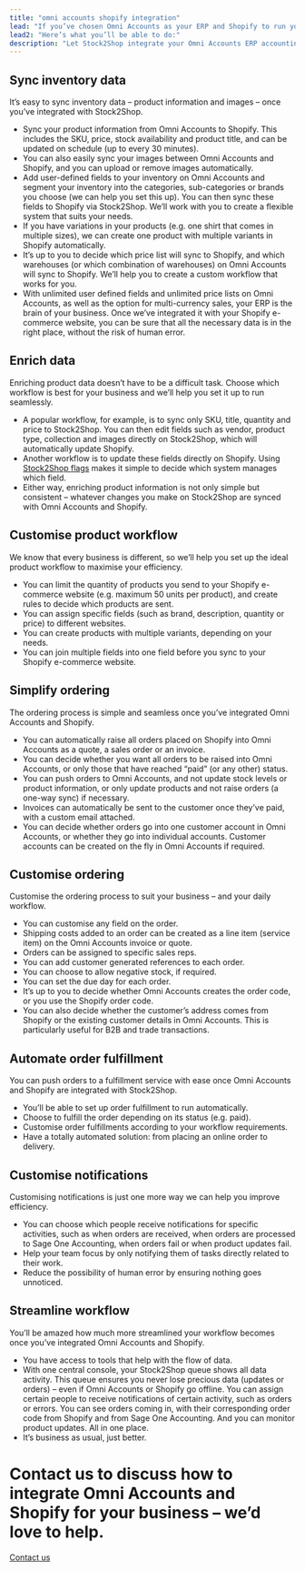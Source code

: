 ```yaml
---
title: "omni accounts shopify integration"
lead: "If you’ve chosen Omni Accounts as your ERP and Shopify to run your e-commerce website, you’ll want them to be able to communicate with each other seamlessly. Let Stock2Shop integrate Omni Accounts and Shopify to make your daily business more efficient and streamlined."
lead2: "Here’s what you’ll be able to do:"
description: "Let Stock2Shop integrate your Omni Accounts ERP accounting system and your Shopify e-commerce website for simplified ordering, a customised workflow and greater efficiency. Sync inventory, enrich data, customise the whole ordering process and automate order fulfilment for a more productive workflow."
---
```


Sync inventory data
-------------------

It’s easy to sync inventory data – product information and images – once you’ve integrated with Stock2Shop.

*   Sync your product information from Omni Accounts to Shopify. This includes the SKU, price, stock availability and product title, and can be updated on schedule (up to every 30 minutes).
*   You can also easily sync your images between Omni Accounts and Shopify, and you can upload or remove images automatically.
*   Add user-defined fields to your inventory on Omni Accounts and segment your inventory into the categories, sub-categories or brands you choose (we can help you set this up). You can then sync these fields to Shopify via Stock2Shop. We’ll work with you to create a flexible system that suits your needs.
*   If you have variations in your products (e.g. one shirt that comes in multiple sizes), we can create one product with multiple variants in Shopify automatically.
*   It’s up to you to decide which price list will sync to Shopify, and which warehouses (or which combination of warehouses) on Omni Accounts will sync to Shopify. We’ll help you to create a custom workflow that works for you.
*   With unlimited user defined fields and unlimited price lists on Omni Accounts, as well as the option for multi-currency sales, your ERP is the brain of your business. Once we’ve integrated it with your Shopify e-commerce website, you can be sure that all the necessary data is in the right place, without the risk of human error.

Enrich data
-----------

Enriching product data doesn’t have to be a difficult task. Choose which workflow is best for your business and we’ll help you set it up to run seamlessly.

*   A popular workflow, for example, is to sync only SKU, title, quantity and price to Stock2Shop. You can then edit fields such as vendor, product type, collection and images directly on Stock2Shop, which will automatically update Shopify.
*   Another workflow is to update these fields directly on Shopify. Using [Stock2Shop flags](http://www.stock2shop.com/documentation/key-concepts/flags/) makes it simple to decide which system manages which field.
*   Either way, enriching product information is not only simple but consistent – whatever changes you make on Stock2Shop are synced with Omni Accounts and Shopify.

Customise product workflow
--------------------------

We know that every business is different, so we’ll help you set up the ideal product workflow to maximise your efficiency.

*   You can limit the quantity of products you send to your Shopify e-commerce website (e.g. maximum 50 units per product), and create rules to decide which products are sent.
*   You can assign specific fields (such as brand, description, quantity or price) to different websites.
*   You can create products with multiple variants, depending on your needs.
*   You can join multiple fields into one field before you sync to your Shopify e-commerce website.

Simplify ordering
-----------------

The ordering process is simple and seamless once you’ve integrated Omni Accounts and Shopify.

*   You can automatically raise all orders placed on Shopify into Omni Accounts as a quote, a sales order or an invoice.
*   You can decide whether you want all orders to be raised into Omni Accounts, or only those that have reached “paid” (or any other) status.
*   You can push orders to Omni Accounts, and not update stock levels or product information, or only update products and not raise orders (a one-way sync) if necessary.
*   Invoices can automatically be sent to the customer once they’ve paid, with a custom email attached.
*   You can decide whether orders go into one customer account in Omni Accounts, or whether they go into individual accounts. Customer accounts can be created on the fly in Omni Accounts if required.

Customise ordering
------------------

Customise the ordering process to suit your business – and your daily workflow.

*   You can customise any field on the order.
*   Shipping costs added to an order can be created as a line item (service item) on the Omni Accounts invoice or quote.
*   Orders can be assigned to specific sales reps.
*   You can add customer generated references to each order.
*   You can choose to allow negative stock, if required.
*   You can set the due day for each order.
*   It’s up to you to decide whether Omni Accounts creates the order code, or you use the Shopify order code.
*   You can also decide whether the customer’s address comes from Shopify or the existing customer details in Omni Accounts. This is particularly useful for B2B and trade transactions.

Automate order fulfillment
--------------------------

You can push orders to a fulfillment service with ease once Omni Accounts and Shopify are integrated with Stock2Shop.

*   You’ll be able to set up order fulfillment to run automatically.
*   Choose to fulfill the order depending on its status (e.g. paid).
*   Customise order fulfillments according to your workflow requirements.
*   Have a totally automated solution: from placing an online order to delivery.

Customise notifications
-----------------------

Customising notifications is just one more way we can help you improve efficiency.

*   You can choose which people receive notifications for specific activities, such as when orders are received, when orders are processed to Sage One Accounting, when orders fail or when product updates fail.
*   Help your team focus by only notifying them of tasks directly related to their work.
*   Reduce the possibility of human error by ensuring nothing goes unnoticed.

Streamline workflow
-------------------

You’ll be amazed how much more streamlined your workflow becomes once you’ve integrated Omni Accounts and Shopify.

*   You have access to tools that help with the flow of data.
*   With one central console, your Stock2Shop queue shows all data activity. This queue ensures you never lose precious data (updates or orders) – even if Omni Accounts or Shopify go offline. You can assign certain people to receive notifications of certain activity, such as orders or errors. You can see orders coming in, with their corresponding order code from Shopify and from Sage One Accounting. And you can monitor product updates. All in one place.
*   It’s business as usual, just better.

Contact us to discuss how to integrate Omni Accounts and Shopify for your business – we’d love to help.
=======================================================================================================

[Contact us](/contact-us "Contact Stock2Shop")
